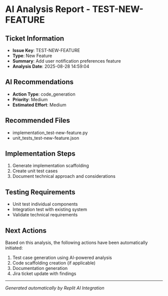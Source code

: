 # AI Analysis Report - TEST-NEW-FEATURE

## Ticket Information
- **Issue Key**: TEST-NEW-FEATURE
- **Type**: New Feature
- **Summary**: Add user notification preferences feature
- **Analysis Date**: 2025-08-28 14:59:04

## AI Recommendations
- **Action Type**: code_generation
- **Priority**: Medium
- **Estimated Effort**: Medium

## Recommended Files
- implementation_test-new-feature.py
- unit_tests_test-new-feature.json

## Implementation Steps
1. Generate implementation scaffolding
2. Create unit test cases
3. Document technical approach and considerations

## Testing Requirements
- Unit test individual components
- Integration test with existing system
- Validate technical requirements

## Next Actions
Based on this analysis, the following actions have been automatically initiated:
1. Test case generation using AI-powered analysis
2. Code scaffolding creation (if applicable)
3. Documentation generation
4. Jira ticket update with findings

---
*Generated automatically by Replit AI Integration*
